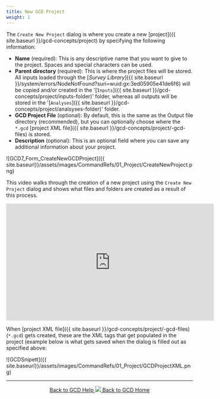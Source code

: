 ```yaml
---
title: New GCD Project
weight: 1
---
```


The `Create New Project` dialog is where you create a new [project]({{ site.baseurl }}/gcd-concepts/project) by specifying the following information: 

- **Name** (required): This is any descriptive name that you want to give to the project. Spaces and special characters can be used.
- **Parent directory** (required): This is where the project files will be stored. All inputs loaded through the [*Survey Library*]({{ site.baseurl }}/system/errors/NodeNotFound?suri=wuid:gx:3ed05905e41de6f6) will be copied and/or created in the '[`Inputs`]({{ site.baseurl }}/gcd-concepts/project/inputs-folder)' folder, whereas all outputs will be stored in the '[`Analyses`]({{ site.baseurl }}/gcd-concepts/project/analsyses-folder)' folder.
- **GCD Project File** (optional): By default, this is the same as the Output file directory (recommended), but you can optionally choose where the `*.gcd` [project XML file]({{ site.baseurl }}/gcd-concepts/project/-gcd-files) is stored.
- **Description** (optional): This is an optional field where you can save any additional information about your project.

![GCD7_Form_CreateNewGCDProject]({{ site.baseurl}}/assets/images/CommandRefs/01_Project/CreateNewProject.png)


This video walks through the creation of a new project using the `Create New Project` dialog and shows what files and folders are created as a result of this process.

<iframe width="560" height="315" src="https://www.youtube.com/embed/YLMDF38R_8U?rel=0" frameborder="0" allow="autoplay; encrypted-media" allowfullscreen></iframe>

When [project XML file]({{ site.baseurl }}/gcd-concepts/project/-gcd-files) (`*.gcd`) gets created, these are the XML tags that get populated in the project (example below is what gets saved when the dialog is filled out as specified above:

![GCDSnipett]({{ site.baseurl}}/assets/images/CommandRefs/01_Project/GCDProjectXML.png)

------
<div align="center">
	<a class="hollow button" href="{{ site.baseurl }}/Help"><i class="fa fa-chevron-circle-left"></i>  Back to GCD Help </a>  
	<a class="hollow button" href="{{ site.baseurl }}/"><img src="{{ site.baseurl}}/assets/images/icons/GCDAddIn.png">  Back to GCD Home </a>  
</div>